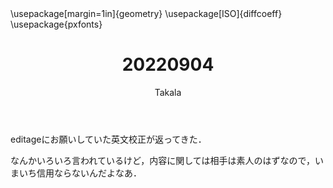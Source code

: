 ﻿---
title: 20220904
yesterday: 20220903
tomorrow: 20220905
days: 982
author: Takala
header-includes:
  - \usepackage[margin=1in]{geometry}
  - \usepackage[ISO]{diffcoeff}
  - \usepackage{pxfonts}
---


editageにお願いしていた英文校正が返ってきた．


なんかいろいろ言われているけど，内容に関しては相手は素人のはずなので，いまいち信用ならないんだよなあ．

